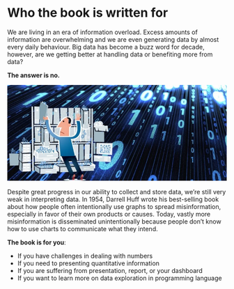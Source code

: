 # Who the book is written for

We are living in an era of  information overload. Excess amounts of information are overwhelming and we are even generating data by almost every daily behaviour. Big data has become a buzz word for decade, however, are we getting better at handling data or benefiting more  from data?

**The  answer is no.**

![](../.gitbook/assets/oie_l2rsv28u6igf.jpg)

Despite great progress in our ability to collect and store data, we’re still very weak in interpreting data. In 1954, Darrell Huff wrote his best-selling book about how people often intentionally use graphs to spread misinformation, especially in favor of their own products or causes. Today, vastly more misinformation is disseminated unintentionally because people don’t know how to use charts to communicate what they intend.



**The  book is for you**:

* If you have challenges in dealing with numbers
* If you need to presenting quantitative information
* If you are suffering from presentation, report, or your dashboard
* If you want to learn more on data exploration in programming language

